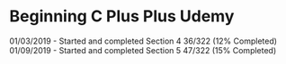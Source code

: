 # Beginning C Plus Plus Udemy

01/03/2019 - Started and completed Section 4
             36/322 (12% Completed)
01/09/2019 - Started and completed Section 5
             47/322 (15% Completed)
